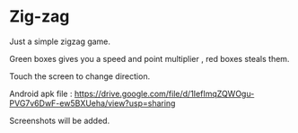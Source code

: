 # Zig-zag

Just a simple zigzag game.

Green boxes gives you a speed and point multiplier , red boxes steals them.

Touch the screen to change direction.

Android apk file : https://drive.google.com/file/d/1IefImqZQWOgu-PVG7v6DwF-ew5BXUeha/view?usp=sharing



Screenshots will be added.
